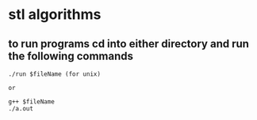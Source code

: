 
# stl algorithms

## to run programs cd into either directory and run the following commands

    ./run $fileName (for unix)

    or
    
    g++ $fileName
    ./a.out